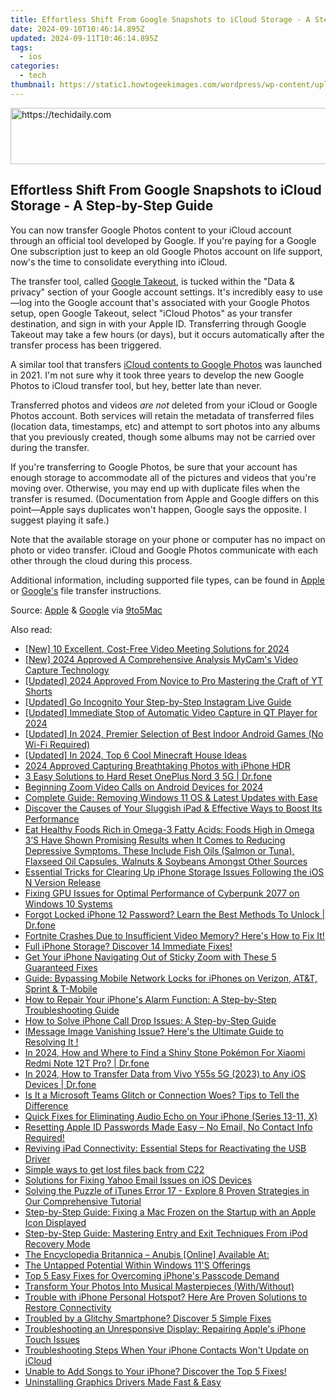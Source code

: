 ```yaml
---
title: Effortless Shift From Google Snapshots to iCloud Storage - A Step-by-Step Guide
date: 2024-09-10T10:46:14.895Z
updated: 2024-09-11T10:46:14.895Z
tags:
  - ios
categories:
  - tech
thumbnail: https://static1.howtogeekimages.com/wordpress/wp-content/uploads/2024/07/18.jpg
---
```






<!-- affiliate ads begin -->
<a href="https://ephamedtechinc.pxf.io/c/5597632/2136613/26400" target="_top" id="2136613">
  <img src="//a.impactradius-go.com/display-ad/26400-2136613" border="0" alt="https://techidaily.com" width="728" height="90"/>
</a>
<img height="0" width="0" src="https://ephamedtechinc.pxf.io/i/5597632/2136613/26400" style="position:absolute;visibility:hidden;" border="0" />
<!-- affiliate ads end -->




## Effortless Shift From Google Snapshots to iCloud Storage - A Step-by-Step Guide

You can now transfer Google Photos content to your iCloud account through an official tool developed by Google. If you're paying for a Google One subscription just to keep an old Google Photos account on life support, now's the time to consolidate everything into iCloud.

 The transfer tool, called [Google Takeout](https://takeout.google.com/takeout/transfer/custom/photos), is tucked within the "Data & privacy" section of your Google account settings. It's incredibly easy to use—log into the Google account that's associated with your Google Photos setup, open Google Takeout, select "iCloud Photos" as your transfer destination, and sign in with your Apple ID. Transferring through Google Takeout may take a few hours (or days), but it occurs automatically after the transfer process has been triggered.

 A similar tool that transfers [iCloud contents to Google Photos](https://extra-support.techidaily.com/2024-approved-praise-in-pixels-the-new-marketing-trend/) was launched in 2021\. I'm not sure why it took three years to develop the new Google Photos to iCloud transfer tool, but hey, better late than never.

 Transferred photos and videos _are not_ deleted from your iCloud or Google Photos account. Both services will retain the metadata of transferred files (location data, timestamps, etc) and attempt to sort photos into any albums that you previously created, though some albums may not be carried over during the transfer.

 If you're transferring to Google Photos, be sure that your account has enough storage to accommodate all of the pictures and videos that you're moving over. Otherwise, you may end up with duplicate files when the transfer is resumed. (Documentation from Apple and Google differs on this point—Apple says duplicates won't happen, Google says the opposite. I suggest playing it safe.)

 Note that the available storage on your phone or computer has no impact on photo or video transfer. iCloud and Google Photos communicate with each other through the cloud during this process.

 Additional information, including supported file types, can be found in [Apple](https://support.apple.com/en-us/HT213483) or [Google's](https://support.google.com/photos/answer/10502587?hl=en) file transfer instructions.

 Source: [Apple](https://support.apple.com/en-us/HT213483) & [Google](https://support.google.com/accounts/answer/9666875) via [9to5Mac](https://9to5mac.com/2024/07/10/transfer-from-google-photos-to-icloud-photos/)

<ins class="adsbygoogle"
     style="display:block"
     data-ad-format="autorelaxed"
     data-ad-client="ca-pub-7571918770474297"
     data-ad-slot="1223367746"></ins>



<ins class="adsbygoogle"
     style="display:block"
     data-ad-client="ca-pub-7571918770474297"
     data-ad-slot="8358498916"
     data-ad-format="auto"
     data-full-width-responsive="true"></ins>

<span class="atpl-alsoreadstyle">Also read:</span>
<div><ul>
<li><a href="https://screen-activity-recording.techidaily.com/new-10-excellent-cost-free-video-meeting-solutions-for-2024/"><u>[New] 10 Excellent, Cost-Free Video Meeting Solutions for 2024</u></a></li>
<li><a href="https://screen-recording.techidaily.com/new-2024-approved-a-comprehensive-analysis-mycams-video-capture-technology/"><u>[New] 2024 Approved  A Comprehensive Analysis  MyCam's Video Capture Technology</u></a></li>
<li><a href="https://eaxpv-info.techidaily.com/updated-2024-approved-from-novice-to-pro-mastering-the-craft-of-yt-shorts/"><u>[Updated] 2024 Approved  From Novice to Pro  Mastering the Craft of YT Shorts</u></a></li>
<li><a href="https://some-techniques.techidaily.com/updated-go-incognito-your-step-by-step-instagram-live-guide/"><u>[Updated] Go Incognito  Your Step-by-Step Instagram Live Guide</u></a></li>
<li><a href="https://digital-screen-recording.techidaily.com/updated-immediate-stop-of-automatic-video-capture-in-qt-player-for-2024/"><u>[Updated] Immediate Stop of Automatic Video Capture in QT Player for 2024</u></a></li>
<li><a href="https://screen-activity-recording.techidaily.com/updated-in-2024-premier-selection-of-best-indoor-android-games-no-wi-fi-required/"><u>[Updated] In 2024, Premier Selection of Best Indoor Android Games (No Wi-Fi Required)</u></a></li>
<li><a href="https://digital-screen-recording.techidaily.com/updated-in-2024-top-6-cool-minecraft-house-ideas/"><u>[Updated] In 2024, Top 6 Cool Minecraft House Ideas</u></a></li>
<li><a href="https://extra-hints.techidaily.com/2024-approved-capturing-breathtaking-photos-with-iphone-hdr/"><u>2024 Approved  Capturing Breathtaking Photos with iPhone HDR</u></a></li>
<li><a href="https://phone-solutions.techidaily.com/3-easy-solutions-to-hard-reset-oneplus-nord-3-5g-drfone-by-drfone-reset-android-reset-android/"><u>3 Easy Solutions to Hard Reset OnePlus Nord 3 5G | Dr.fone</u></a></li>
<li><a href="https://fox-access.techidaily.com/beginning-zoom-video-calls-on-android-devices-for-2024/"><u>Beginning Zoom Video Calls on Android Devices for 2024</u></a></li>
<li><a href="https://win-forum.techidaily.com/complete-guide-removing-windows-11-os-and-latest-updates-with-ease/"><u>Complete Guide: Removing Windows 11 OS & Latest Updates with Ease</u></a></li>
<li><a href="https://os-tips.techidaily.com/discover-the-causes-of-your-sluggish-ipad-and-effective-ways-to-boost-its-performance/"><u>Discover the Causes of Your Sluggish iPad & Effective Ways to Boost Its Performance</u></a></li>
<li><a href="https://os-tips.techidaily.com/eat-healthy-foods-rich-in-omega-3-fatty-acids-foods-high-in-omega-3s-have-shown-promising-results-when-it-comes-to-reducing-depressive-symptoms-these-includ19/"><u>Eat Healthy Foods Rich in Omega-3 Fatty Acids: Foods High in Omega 3’S Have Shown Promising Results when It Comes to Reducing Depressive Symptoms. These Include Fish Oils (Salmon or Tuna), Flaxseed Oil Capsules, Walnuts & Soybeans Amongst Other Sources</u></a></li>
<li><a href="https://os-tips.techidaily.com/essential-tricks-for-clearing-up-iphone-storage-issues-following-the-ios-n-version-release/"><u>Essential Tricks for Clearing Up iPhone Storage Issues Following the iOS N Version Release</u></a></li>
<li><a href="https://win-answers.techidaily.com/fixing-gpu-issues-for-optimal-performance-of-cyberpunk-2077-on-windows-10-systems/"><u>Fixing GPU Issues for Optimal Performance of Cyberpunk 2077 on Windows 10 Systems</u></a></li>
<li><a href="https://iphone-unlock.techidaily.com/forgot-locked-iphone-12-password-learn-the-best-methods-to-unlock-drfone-by-drfone-ios/"><u>Forgot Locked iPhone 12 Password? Learn the Best Methods To Unlock | Dr.fone</u></a></li>
<li><a href="https://win-able.techidaily.com/fortnite-crashes-due-to-insufficient-video-memory-heres-how-to-fix-it/"><u>Fortnite Crashes Due to Insufficient Video Memory? Here's How to Fix It!</u></a></li>
<li><a href="https://os-tips.techidaily.com/1723620258067-full-iphone-storage-discover-14-immediate-fixes/"><u>Full iPhone Storage? Discover 14 Immediate Fixes!</u></a></li>
<li><a href="https://os-tips.techidaily.com/get-your-iphone-navigating-out-of-sticky-zoom-with-these-5-guaranteed-fixes/"><u>Get Your iPhone Navigating Out of Sticky Zoom with These 5 Guaranteed Fixes</u></a></li>
<li><a href="https://os-tips.techidaily.com/guide-bypassing-mobile-network-locks-for-iphones-on-verizon-atandt-sprint-and-t-mobile/"><u>Guide: Bypassing Mobile Network Locks for iPhones on Verizon, AT&T, Sprint & T-Mobile</u></a></li>
<li><a href="https://os-tips.techidaily.com/how-to-repair-your-iphones-alarm-function-a-step-by-step-troubleshooting-guide/"><u>How to Repair Your iPhone's Alarm Function: A Step-by-Step Troubleshooting Guide</u></a></li>
<li><a href="https://os-tips.techidaily.com/how-to-solve-iphone-call-drop-issues-a-step-by-step-guide/"><u>How to Solve iPhone Call Drop Issues: A Step-by-Step Guide</u></a></li>
<li><a href="https://os-tips.techidaily.com/imessage-image-vanishing-issue-heres-the-ultimate-guide-to-resolving-it/"><u>IMessage Image Vanishing Issue? Here's the Ultimate Guide to Resolving It !</u></a></li>
<li><a href="https://change-location.techidaily.com/in-2024-how-and-where-to-find-a-shiny-stone-pokemon-for-xiaomi-redmi-note-12t-pro-drfone-by-drfone-virtual-android/"><u>In 2024, How and Where to Find a Shiny Stone Pokémon For Xiaomi Redmi Note 12T Pro? | Dr.fone</u></a></li>
<li><a href="https://android-transfer.techidaily.com/in-2024-how-to-transfer-data-from-vivo-y55s-5g-2023-to-any-ios-devices-drfone-by-drfone-transfer-from-android-transfer-from-android/"><u>In 2024, How to Transfer Data from Vivo Y55s 5G (2023) to Any iOS Devices | Dr.fone</u></a></li>
<li><a href="https://technical-tips.techidaily.com/is-it-a-microsoft-teams-glitch-or-connection-woes-tips-to-tell-the-difference/"><u>Is It a Microsoft Teams Glitch or Connection Woes? Tips to Tell the Difference</u></a></li>
<li><a href="https://os-tips.techidaily.com/quick-fixes-for-eliminating-audio-echo-on-your-iphone-series-13-11-x/"><u>Quick Fixes for Eliminating Audio Echo on Your iPhone (Series 13-11, X)</u></a></li>
<li><a href="https://os-tips.techidaily.com/resetting-apple-id-passwords-made-easy-no-email-no-contact-info-required/"><u>Resetting Apple ID Passwords Made Easy – No Email, No Contact Info Required!</u></a></li>
<li><a href="https://os-tips.techidaily.com/reviving-ipad-connectivity-essential-steps-for-reactivating-the-usb-driver/"><u>Reviving iPad Connectivity: Essential Steps for Reactivating the USB Driver</u></a></li>
<li><a href="https://techidaily.com/simple-ways-to-get-lost-files-back-from-c22-by-fonelab-android-recover-data/"><u>Simple ways to get lost files back from C22</u></a></li>
<li><a href="https://os-tips.techidaily.com/solutions-for-fixing-yahoo-email-issues-on-ios-devices/"><u>Solutions for Fixing Yahoo Email Issues on iOS Devices</u></a></li>
<li><a href="https://os-tips.techidaily.com/solving-the-puzzle-of-itunes-error-17-explore-8-proven-strategies-in-our-comprehensive-tutorial/"><u>Solving the Puzzle of iTunes Error 17 - Explore 8 Proven Strategies in Our Comprehensive Tutorial</u></a></li>
<li><a href="https://os-tips.techidaily.com/step-by-step-guide-fixing-a-mac-frozen-on-the-startup-with-an-apple-icon-displayed/"><u>Step-by-Step Guide: Fixing a Mac Frozen on the Startup with an Apple Icon Displayed</u></a></li>
<li><a href="https://os-tips.techidaily.com/step-by-step-guide-mastering-entry-and-exit-techniques-from-ipod-recovery-mode/"><u>Step-by-Step Guide: Mastering Entry and Exit Techniques From iPod Recovery Mode</u></a></li>
<li><a href="https://os-tips.techidaily.com/the-encyclopedia-britannica-anubis-online-available-at-(httpswwwbritannicacomtopicanubis)/"><u>The Encyclopedia Britannica – Anubis [Online] Available At: <https://www.britannica.com/topic/Anubis></u></a></li>
<li><a href="https://win11-tips.techidaily.com/the-untapped-potential-within-windows-11s-offerings/"><u>The Untapped Potential Within Windows 11'S Offerings</u></a></li>
<li><a href="https://os-tips.techidaily.com/top-5-easy-fixes-for-overcoming-iphones-passcode-demand/"><u>Top 5 Easy Fixes for Overcoming iPhone's Passcode Demand</u></a></li>
<li><a href="https://instagram-video-recordings.techidaily.com/transform-your-photos-into-musical-masterpieces-withwithout/"><u>Transform Your Photos Into Musical Masterpieces (With/Without)</u></a></li>
<li><a href="https://os-tips.techidaily.com/trouble-with-iphone-personal-hotspot-here-are-proven-solutions-to-restore-connectivity/"><u>Trouble with iPhone Personal Hotspot? Here Are Proven Solutions to Restore Connectivity</u></a></li>
<li><a href="https://os-tips.techidaily.com/1723620255570-troubled-by-a-glitchy-smartphone-discover-5-simple-fixes/"><u>Troubled by a Glitchy Smartphone? Discover 5 Simple Fixes</u></a></li>
<li><a href="https://os-tips.techidaily.com/troubleshooting-an-unresponsive-display-repairing-apples-iphone-touch-issues/"><u>Troubleshooting an Unresponsive Display: Repairing Apple's iPhone Touch Issues</u></a></li>
<li><a href="https://os-tips.techidaily.com/troubleshooting-steps-when-your-iphone-contacts-wont-update-on-icloud/"><u>Troubleshooting Steps When Your iPhone Contacts Won't Update on iCloud</u></a></li>
<li><a href="https://os-tips.techidaily.com/1723620250948-unable-to-add-songs-to-your-iphone-discover-the-top-5-fixes/"><u>Unable to Add Songs to Your iPhone? Discover the Top 5 Fixes!</u></a></li>
<li><a href="https://graphic-issues.techidaily.com/uninstalling-graphics-drivers-made-fast-and-easy/"><u>Uninstalling Graphics Drivers Made Fast & Easy</u></a></li>
</ul></div>
